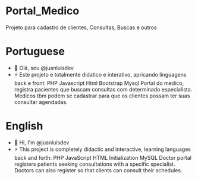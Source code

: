 # Portal_Medico
 Projeto para cadastro de clientes, Consultas, Buscas e outros


# Portuguese
- 👋 Olá, sou @juanluisdev
- ⚡ Este projeto e totalmente didatico e interativo, apricando linguagens back e front:
PHP
Javascript
Html
Bootstrap
Mysql
Portal do medico, registra pacientes que buscam consultas com determinado especialista. Medicos tbm podem se cadastrar para que os clientes possam ter suas consultar agendadas.

# English
- 👋 Hi, I'm @juanluisdev
- ⚡ This project is completely didactic and interactive, learning languages ​​back and forth:
PHP
JavaScript
HTML
Initialization
MySQL
Doctor portal registers patients seeking consultations with a specific specialist. Doctors can also register so that clients can consult their schedules.
